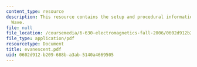 ```yaml
---
content_type: resource
description: This resource contains the setup and procedural information for Evanescent
  Wave.
file: null
file_location: /coursemedia/6-630-electromagnetics-fall-2006/0602d912b209688ba3ab5140a4669505_evanescent.pdf
file_type: application/pdf
resourcetype: Document
title: evanescent.pdf
uid: 0602d912-b209-688b-a3ab-5140a4669505
---
```


